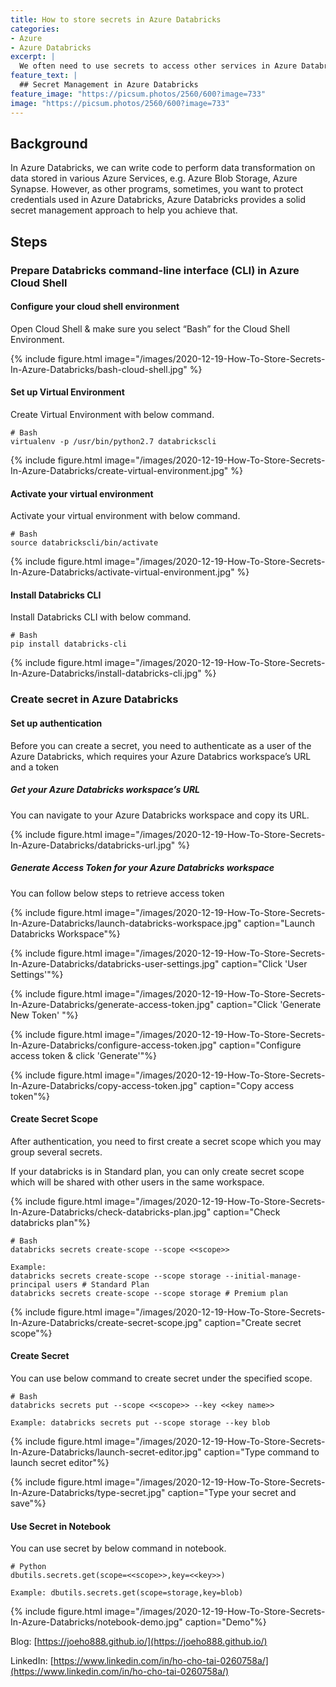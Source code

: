 ```yaml
---
title: How to store secrets in Azure Databricks
categories:
- Azure
- Azure Databricks
excerpt: |
  We often need to use secrets to access other services in Azure Databricks, but how can we protect these secrets?
feature_text: |
  ## Secret Management in Azure Databricks
feature_image: "https://picsum.photos/2560/600?image=733"
image: "https://picsum.photos/2560/600?image=733"
---
```


## Background
In Azure Databricks, we can write code to perform data transformation on data stored in various Azure Services, e.g. Azure Blob Storage, Azure Synapse. However, as other programs, sometimes, you want to protect credentials used in Azure Databricks, Azure Databricks provides a solid secret management approach to help you achieve that.

## Steps

### Prepare Databricks command-line interface (CLI) in Azure Cloud Shell

#### Configure your cloud shell environment

Open Cloud Shell & make sure you select “Bash” for the Cloud Shell Environment.

{% include figure.html image="/images/2020-12-19-How-To-Store-Secrets-In-Azure-Databricks/bash-cloud-shell.jpg" %}

#### Set up Virtual Environment
Create Virtual Environment with below command.

```
# Bash
virtualenv -p /usr/bin/python2.7 databrickscli
```

{% include figure.html image="/images/2020-12-19-How-To-Store-Secrets-In-Azure-Databricks/create-virtual-environment.jpg" %}

#### Activate your virtual environment

Activate your virtual environment with below command.

```
# Bash
source databrickscli/bin/activate
```

{% include figure.html image="/images/2020-12-19-How-To-Store-Secrets-In-Azure-Databricks/activate-virtual-environment.jpg" %}

#### Install Databricks CLI
Install Databricks CLI with below command.

```
# Bash
pip install databricks-cli
```

{% include figure.html image="/images/2020-12-19-How-To-Store-Secrets-In-Azure-Databricks/install-databricks-cli.jpg" %}

### Create secret in Azure Databricks

#### Set up authentication
Before you can create a secret, you need to authenticate as a user of the Azure Databricks, which requires your Azure Databrics workspace’s URL and a token

##### Get your Azure Databricks workspace’s URL
You can navigate to your Azure Databricks workspace and copy its URL.

{% include figure.html image="/images/2020-12-19-How-To-Store-Secrets-In-Azure-Databricks/databricks-url.jpg" %}

##### Generate Access Token for your Azure Databricks workspace
You can follow below steps to retrieve access token

{% include figure.html image="/images/2020-12-19-How-To-Store-Secrets-In-Azure-Databricks/launch-databricks-workspace.jpg" caption="Launch Databricks Workspace"%}

{% include figure.html image="/images/2020-12-19-How-To-Store-Secrets-In-Azure-Databricks/databricks-user-settings.jpg" caption="Click 'User Settings'"%}

{% include figure.html image="/images/2020-12-19-How-To-Store-Secrets-In-Azure-Databricks/generate-access-token.jpg" caption="Click 'Generate New Token' "%}

{% include figure.html image="/images/2020-12-19-How-To-Store-Secrets-In-Azure-Databricks/configure-access-token.jpg" caption="Configure access token & click 'Generate'"%}

{% include figure.html image="/images/2020-12-19-How-To-Store-Secrets-In-Azure-Databricks/copy-access-token.jpg" caption="Copy access token"%}


#### Create Secret Scope
After authentication, you need to first create a secret scope which you may group several secrets. 

If your databricks is in Standard plan, you can only create secret scope which will be shared with other users in the same workspace.

{% include figure.html image="/images/2020-12-19-How-To-Store-Secrets-In-Azure-Databricks/check-databricks-plan.jpg" caption="Check databricks plan"%}

```
# Bash
databricks secrets create-scope --scope <<scope>>

Example: 
databricks secrets create-scope --scope storage --initial-manage-principal users # Standard Plan
databricks secrets create-scope --scope storage # Premium plan
```

{% include figure.html image="/images/2020-12-19-How-To-Store-Secrets-In-Azure-Databricks/create-secret-scope.jpg" caption="Create secret scope"%}

#### Create Secret
You can use below command to create secret under the specified scope.
```
# Bash
databricks secrets put --scope <<scope>> --key <<key name>>

Example: databricks secrets put --scope storage --key blob
```

{% include figure.html image="/images/2020-12-19-How-To-Store-Secrets-In-Azure-Databricks/launch-secret-editor.jpg" caption="Type command to launch secret editor"%}

{% include figure.html image="/images/2020-12-19-How-To-Store-Secrets-In-Azure-Databricks/type-secret.jpg" caption="Type your secret and save"%}

#### Use Secret in Notebook
You can use secret by below command in notebook.

```
# Python
dbutils.secrets.get(scope=<<scope>>,key=<<key>>)

Example: dbutils.secrets.get(scope=storage,key=blob)
```

{% include figure.html image="/images/2020-12-19-How-To-Store-Secrets-In-Azure-Databricks/notebook-demo.jpg" caption="Demo"%}

Blog: [https://joeho888.github.io/](https://joeho888.github.io/)

LinkedIn: [https://www.linkedin.com/in/ho-cho-tai-0260758a/](https://www.linkedin.com/in/ho-cho-tai-0260758a/)
